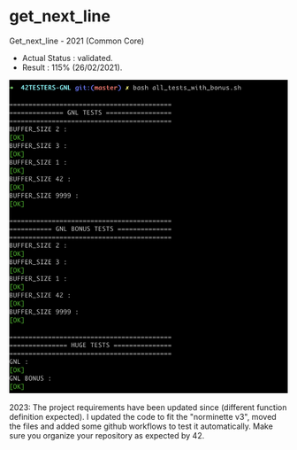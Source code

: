 # get_next_line
Get_next_line - 2021 (Common Core)

- Actual Status : validated.
- Result        : 115% (26/02/2021).

![Alt text](/gnl.png?raw=true "Tripouille test OK")

2023: The project requirements have been updated since (different function definition expected).
I updated the code to fit the "norminette v3", moved the files and added some github workflows to test it automatically.
Make sure you organize your repository as expected by 42.
